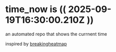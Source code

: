 # time_now is (( 2025-09-19T16:30:00.210Z ))

an automated repo that shows the currnent time

inspired by [breakingheatmap](https://github.com/breakingheatmap/breakingheatmap)